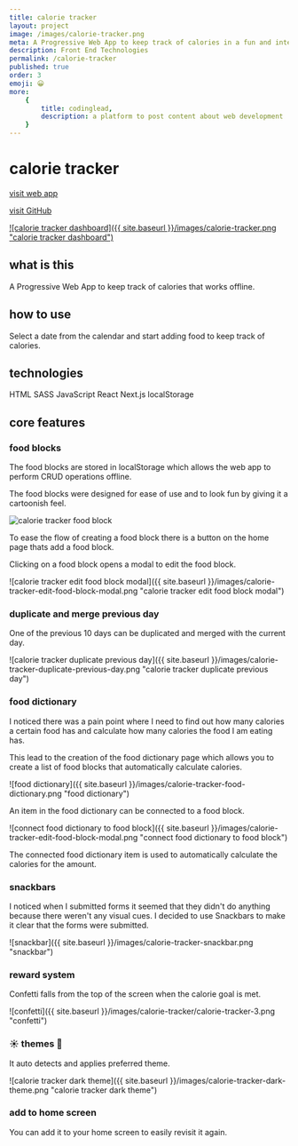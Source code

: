 ```yaml
---
title: calorie tracker
layout: project
image: /images/calorie-tracker.png
meta: A Progressive Web App to keep track of calories in a fun and interactive way
description: Front End Technologies
permalink: /calorie-tracker
published: true
order: 3
emoji: 😀️
more:
    {
        title: codinglead,
        description: a platform to post content about web development
    }
---
```


# calorie tracker

<p class="project__intro">
 <a href="https://calorie-tracker.vercel.app/">visit web app</a>
</p>

<p class="project__intro">
 <a href="https://github.com/colorlessenergy/calorie-tracker">visit GitHub</a>
</p>

<a href="https://calorie-tracker.vercel.app/">
    ![calorie tracker dashboard]({{ site.baseurl }}/images/calorie-tracker.png "calorie tracker dashboard")
</a>

## what is this

A Progressive Web App to keep track of calories that works offline.

## how to use

Select a date from the calendar and start adding food to keep track of calories.

## technologies

<div class="project__skills">
    <span class="project__skill">
        HTML
    </span>
    <span class="project__skill">
        SASS
    </span>
    <span class="project__skill">
        JavaScript
    </span>
    <span class="project__skill">
        React 
    </span>
    <span class="project__skill">
        Next.js
    </span>
    <span class="project__skill">
        localStorage
    </span>
</div>

## core features

### food blocks

The food blocks are stored in localStorage which allows the web app to perform CRUD operations offline.

The food blocks were designed for ease of use and to look fun by giving it a cartoonish feel.

<div class="case-study__img-container">
    <img src="{{ site.baseurl }}/images/calorie-tracker-food-block.png" alt="calorie tracker food block" title="calorie tracker food block">
</div>

To ease the flow of creating a food block there is a button on the home page thats add a food block.

Clicking on a food block opens a modal to edit the food block.

![calorie tracker edit food block modal]({{ site.baseurl }}/images/calorie-tracker-edit-food-block-modal.png "calorie tracker edit food block modal")

### duplicate and merge previous day

One of the previous 10 days can be duplicated and merged with the current day.

![calorie tracker duplicate previous day]({{ site.baseurl }}/images/calorie-tracker-duplicate-previous-day.png "calorie tracker duplicate previous day")

### food dictionary

I noticed there was a pain point where I need to find out how many calories a certain food has and calculate how many calories the food I am eating has.

This lead to the creation of the food dictionary page which allows you to create a list of food blocks that automatically calculate calories.

![food dictionary]({{ site.baseurl }}/images/calorie-tracker-food-dictionary.png "food dictionary")

An item in the food dictionary can be connected to a food block.

![connect food dictionary to food block]({{ site.baseurl }}/images/calorie-tracker-edit-food-block-modal.png "connect food dictionary to food block")

The connected food dictionary item is used to automatically calculate the calories for the amount.

### snackbars

I noticed when I submitted forms it seemed that they didn't do anything because there weren't any visual cues. I decided to use Snackbars to make it clear that the forms were submitted.

![snackbar]({{ site.baseurl }}/images/calorie-tracker-snackbar.png "snackbar")

### reward system

Confetti falls from the top of the screen when the calorie goal is met.

![confetti]({{ site.baseurl }}/images/calorie-tracker/calorie-tracker-3.png "confetti")

### ☀️ themes 🌙

It auto detects and applies preferred theme.

![calorie tracker dark theme]({{ site.baseurl }}/images/calorie-tracker-dark-theme.png "calorie tracker dark theme")

### add to home screen

You can add it to your home screen to easily revisit it again.
